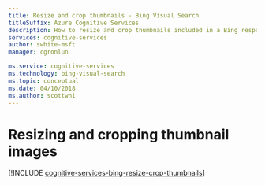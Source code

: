 ```yaml
---
title: Resize and crop thumbnails - Bing Visual Search
titleSuffix: Azure Cognitive Services
description: How to resize and crop thumbnails included in a Bing response.
services: cognitive-services
author: swhite-msft
manager: cgronlun

ms.service: cognitive-services
ms.technology: bing-visual-search
ms.topic: conceptual
ms.date: 04/10/2018
ms.author: scottwhi
---
```


# Resizing and cropping thumbnail images

[!INCLUDE [cognitive-services-bing-resize-crop-thumbnails](../../../includes/cognitive-services-bing-resize-crop-thumbnails.md)]